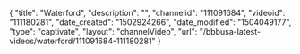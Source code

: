{
    "title": "Waterford",
    "description": "",
    "channelid": "111091684",
    "videoid": "111180281",
    "date_created": "1502924266",
    "date_modified": "1504049177",
    "type": "captivate",
    "layout": "channelVideo",
    "url": "\/bbbusa-latest-videos\/waterford\/111091684-111180281"
}